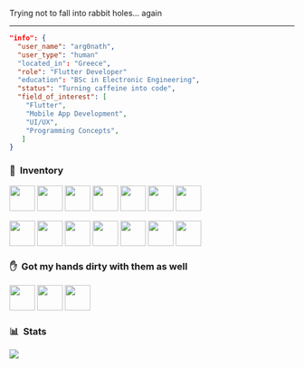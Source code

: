 Trying not to fall into rabbit holes... again

****** 


```json
"info": {
  "user_name": "arg0nath",
  "user_type": "human"
  "located_in": "Greece",
  "role": "Flutter Developer"
  "education": "BSc in Electronic Engineering",
  "status": "Turning caffeine into code",
  "field_of_interest": [
    "Flutter",
    "Mobile App Development",
    "UI/UX",
    "Programming Concepts",
   ]
}
```

<h3> 🎒 &nbsp;Inventory</h3>
<p align="left">
<img src="https://cdn.jsdelivr.net/gh/devicons/devicon@latest/icons/vscode/vscode-original.svg" width="45" height="45" />
<img src="https://cdn.jsdelivr.net/gh/devicons/devicon@latest/icons/flutter/flutter-original.svg" width="45" height="45" />
<img src="https://cdn.jsdelivr.net/gh/devicons/devicon@latest/icons/dart/dart-original.svg" width="45" height="45" />
<img src="https://cdn.jsdelivr.net/gh/devicons/devicon@latest/icons/sqlite/sqlite-original.svg" width="45" height="45" />
<img src="https://cdn.jsdelivr.net/gh/devicons/devicon@latest/icons/firebase/firebase-original.svg" width="45" height="45" />
<img src="https://cdn.jsdelivr.net/gh/devicons/devicon@latest/icons/androidstudio/androidstudio-original.svg" width="45" height="45" />
<img src="https://cdn.jsdelivr.net/gh/devicons/devicon@latest/icons/xcode/xcode-original.svg" width="45" height="45" />



</p>
<p align="left">
<img src="https://cdn.jsdelivr.net/gh/devicons/devicon@latest/icons/postman/postman-original.svg" width="45" height="45" />
<img src="https://cdn.jsdelivr.net/gh/devicons/devicon@latest/icons/supabase/supabase-original.svg" width="45" height="45"  />
<img src="https://cdn.jsdelivr.net/gh/devicons/devicon@latest/icons/linux/linux-original.svg" width="45" height="45" />
<img src="https://cdn.jsdelivr.net/gh/devicons/devicon@latest/icons/python/python-original.svg" width="45" height="45"/>
<img src="https://cdn.jsdelivr.net/gh/devicons/devicon@latest/icons/anaconda/anaconda-original.svg"width="45" height="45" /> 
<img src="https://cdn.jsdelivr.net/gh/devicons/devicon@latest/icons/jira/jira-original.svg"width="45" height="45" />
<img src="https://cdn.jsdelivr.net/gh/devicons/devicon@latest/icons/photoshop/photoshop-original.svg" width="45" height="45" />




<h3> ✋ &nbsp;Got my hands dirty with them as well</h3>

<p align="left">
<img src="https://cdn.jsdelivr.net/gh/devicons/devicon@latest/icons/nodejs/nodejs-plain-wordmark.svg" width="45" height="45" />
<img src="https://cdn.jsdelivr.net/gh/devicons/devicon@latest/icons/nodemon/nodemon-original.svg"width="45" height="45" />
<img src="https://cdn.jsdelivr.net/gh/devicons/devicon@latest/icons/postgresql/postgresql-plain.svg" width="45" height="45" />
</p>



</p>
<p align="left">


</p>
<p align="left">

<h3> 📊 &nbsp;Stats</h3>

![](https://nirzak-streak-stats.vercel.app/?user=arg0nath&theme=dark&hide_border=true)<br/>


<!-- Proudly created with GPRM ( https://gprm.itsvg.in ) -->
